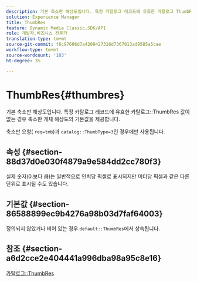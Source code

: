 ```yaml
---
description: 기본 축소판 해상도입니다. 특정 카탈로그 레코드에 유효한 카탈로그 ThumbRes 값이 없는 경우 축소판 개체 해상도의 기본값을 제공합니다.
solution: Experience Manager
title: ThumbRes
feature: Dynamic Media Classic,SDK/API
role: 개발자,비즈니스 전문가
translation-type: tm+mt
source-git-commit: f6c97606d7a4209427316d7367013ad9585a5cae
workflow-type: tm+mt
source-wordcount: '103'
ht-degree: 3%

---
```



# ThumbRes{#thumbres}

기본 축소판 해상도입니다. 특정 카탈로그 레코드에 유효한 카탈로그::ThumbRes 값이 없는 경우 축소판 개체 해상도의 기본값을 제공합니다.

축소판 요청( `req=tmb`)과 `catalog::ThumbType=3`인 경우에만 사용됩니다.

## 속성 {#section-88d37d0e030f4879a9e584dd2cc780f3}

실제 숫자(0.보다 큼)는 일반적으로 인치당 픽셀로 표시되지만 미터당 픽셀과 같은 다른 단위로 표시될 수도 있습니다.

## 기본값 {#section-86588899ec9b4276a98b03d7faf64003}

정의되지 않았거나 비어 있는 경우 `default::ThumbRes`에서 상속됩니다.

## 참조 {#section-a6d2cce2e404441a996dba98a95c8e16}

[카탈로그::ThumbRes](../../../../../is-api/image-catalog/image-serving-api-ref/c-image-catalog-reference/c-image-svg-data-reference/c-image-data-reference/r-thumbres-cat.md#reference-eedb9991397347c3bed5bd0a785c4c69)
